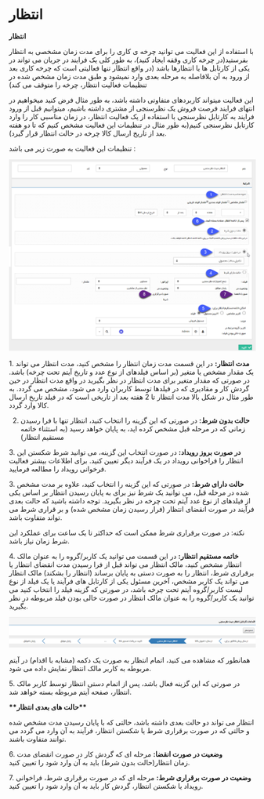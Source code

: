 # انتظار    

**انتظار**

  
با استفاده از این فعالیت می توانید چرخه ی کاری را برای مدت زمان مشخصی به انتظار بفرستید(در چرخه کاری وقفه ایجاد کنید)، به طور کلی یک فرایند در جریان می تواند در یکی از کارتابل ها یا انتظارها باشد (در واقع انتظار تنها فعالیتی است که چرخه کاری بعد از ورود به آن بلافاصله به مرحله بعدی وارد نمیشود و طبق مدت زمان مشخص شده در تنظیمات فعالیت انتظار، چرخه را متوقف می کند)

این فعالیت میتواند کاربردهای متفاوتی داشته باشد، به طور مثال فرض کنید میخواهیم در انتهای فرایند فرصت فروش یک نظرسنجی از مشتری داشته باشیم، میتوانیم قبل از ورود فرایند به کارتابل نظرسنجی با استفاده از یک فعالیت انتظار، در زمان مناسبی کار را وارد کارتابل نظرسنجی کنیم(به طور مثال در تنظیمات این فعالیت مشخص کنیم که تا دو هفته بعد از تاریخ ارسال کالا چرخه در حالت انتظار قرار گیرد).

تنظیمات این فعالیت به صورت زیر می باشد :

![](Delay/Delay.png)

1\. **مدت انتظار:** در این قسمت مدت زمان انتظار را مشخص کنید، مدت انتظار می تواند یک مقدار مشخص یا متغیر (بر اساس فیلدهای از نوع عدد و تاریخ آیتم تحت چرخه) باشد. در صورتی که مقدار متغیر برای مدت انتظار در نظر بگیرید در واقع مدت انتظار در حین گردش کار و مقادیری که در فیلدها توسط کاربران وارد می شود، مشخص می گردد. به طور مثال در شکل بالا مدت انتظار تا 2 هفته بعد از تاریخی است که در فیلد تاریخ ارسال کالا وارد گردد.

2. **حالت بدون شرط:** در صورتی که این گزینه را انتخاب کنید، انتظار تنها با فرا رسیدن زمانی که در مرحله قبل مشخص کرده اید، به پایان خواهد رسید (به استثناء خاتمه مستقیم انتظار)

3\. **در صورت بروز رویداد:** در صورت انتخاب این گزینه، می توانید شرط شکستن این انتظار را فراخوانی رویداد در یک فرآیند دیگر تعیین کنید. برای اطلاعات بیشتر فعالیت فرخوانی رویداد را مطالعه فرمایید.

3\. **حالت دارای شرط:** در صورتی که این گزینه را انتخاب کنید، علاوه بر مدت مشخص شده در مرحله قبل، می توانید یک شرط نیز برای به پایان رسیدن انتظار بر اساس یکی از فیلدهای از نوع عدد آیتم تحت چرخه در نظر بگیرید. توجه داشته باشید که حالت بعدی فرآیند در صورت انقضای انتظار (فرار رسیدن زمان مشخص شده) و بر قراری شرط می تواند متفاوت باشد.

نکته: در صورت برقراری شرط ممکن است که حداکثر تا یک ساعت برای عملکرد این شرط زمان نیاز باشد.

4\. **خاتمه مستقیم انتظار:** در این قسمت می توانید یک کاربر/گروه را به عنوان مالک انتظار مشخص کنید، مالک انتظار می تواند قبل از فرا رسیدن مدت انقضای انتظار یا برقراری شرط، انتظار را به صورت دستی به پایان برساند (انتظار را بشکند) مالک انتظار می تواند یک کاربر مشخص، آخرین مسئول یکی از کارتابل های فرآیند یا یک فیلد از نوع لیست کاربر/گروه آیتم تحت چرخه باشد، در صورتی که گزینه فیلد را انتخاب کنید می توانید یک کاربر/گروه را به عنوان مالک انتظار در صورت خالی بودن فیلد مربوطه در نظر بگیرید.

![](Delay/Delay1.png)

همانطور که مشاهده می کنید، اتمام انتظار به صورت یک دکمه (مشابه با اقدام) در آیتم مربوطه به کاربر مالک انتظار نمایش داده می شود.

5\. در صورتی که این گزینه فعال باشد، پس از اتمام دستی انتظار توسط کاربر مالک انتظار، صفحه آیتم مربوطه بسته خواهد شد.

**\*\*حالت های بعدی انتظار\*\***

انتظار می تواند دو حالت بعدی داشته باشد، حالتی که با پایان رسیدن مدت مشخص شده و حالتی که در صورت برقراری شرط یا شکستن انتظار، فرآیند به آن وارد می گردد می توانند متفاوت باشند.

6\. **وضعیت در صورت انقضا:** مرحله ای که گردش کار در صورت انقضای مدت زمان انتظار(حالت بدون شرط) باید به آن وارد شود را تعیین کنید.

7\. **وضعیت در صورت برقراری شرط:** مرحله ای که در صورت برقراری شرط، فراخوانی رویداد یا شکستن انتظار، گردش کار باید به آن وارد شود را تعیین کنید.